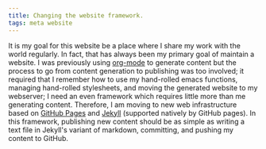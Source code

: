 ```yaml
---
title: Changing the website framework.
tags: meta website
---
```


It is my goal for this website be a place where I share my work with
the world regularly. In fact, that has always been my primary goal of
maintain a website. I was previously using
[org-mode](http://orgmode.org/) to generate content but the process to
go from content generation to publishing was too involved; it required
that I remember how to use my hand-rolled emacs functions, managing
hand-rolled stylesheets, and moving the generated website to my
webserver; I need an even framework which requires little more than
me generating content. Therefore, I am moving
to new web infrastructure based on [GitHub
Pages](https://pages.github.com/) and [Jekyll](https://jekyllrb.com/)
(supported natively by GitHub pages). In this framework, publishing
new content should be as simple as writing a text file in Jekyll's
variant of markdown, committing, and pushing my content to GitHub.





